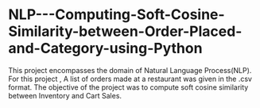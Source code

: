 # NLP---Computing-Soft-Cosine-Similarity-between-Order-Placed-and-Category-using-Python

This project encompasses the domain of Natural Language Process(NLP). 
For this project , A list of orders made at a restaurant was given in the .csv format. The objective of the project was to compute soft cosine
similarity between Inventory and Cart Sales. 
